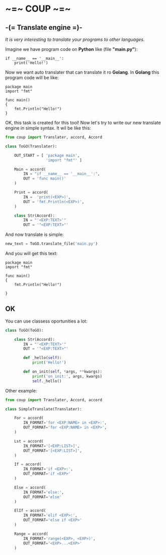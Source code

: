 # ~=~ COUP ~=~
## -(= Translate engine =)-

*It is very interesting to translate your programs to other languages.*

Imagine we have program code on **Python** like (file **"main.py"**):
```
if __name__ == '__main__':
    print('Hello!')
```
Now we want auto translater that can translate it ro **Golang**. In **Golang**
this program code will be like:
```Golang
package main
import "fmt"

func main()
{
    fmt.Println("Hello!")
}
```

OK, this task is created for this tool!
Now let's try to write our new translate engine in simple syntax. It wil be like this:

```python
from coup import Translater, accord, Accord

class ToGO(Translater):

    OUT_START = [ 'package main',
                  'import "fmt"' ]

    Main = accord(
        IN = "if __name__ == '__main__':",
        OUT = 'func main()'
    )

    Print = accord(
        IN =  'print(<EXP>)',
        OUT = 'fmt.Println(<EXP>)',
    )

    class Str(Accord):
        IN = "'<EXP:TEXT>'"
        OUT = '"<EXP:TEXT>"'

```

And now translate is simple:

```python
new_text = ToGO.translate_file('main.py')
```

And you will get this text:
```
package main
import "fmt"

func main()
{
    fmt.Println("Hello!")

}
```
OK
------
You can use classess oportunities a lot:

```python
class ToGO(ToGO):

    class Str(Accord):
        IN = "'<EXP:TEXT>'"
        OUT = '"<EXP:TEXT>"'

        def _hello(self):
            print('Hello!')

        def on_init(self, *args, **kwargs):
            print('on_init:', args, kwargs)
            self._hello()
```

Other example:
```python
from coup import Translater, Accord, accord

class SimpleTranslate(Translater):

    For = accord(
        IN_FORMAT='for <EXP:NAME> in <EXP>:',
        OUT_FORMAT='for <EXP:NAME> in <EXP>',
    )

    Lst = accord(
        IN_FORMAT='[<EXP:LIST>]',
        OUT_FORMAT='[<EXP:LIST>]',
    )

    If = accord(
        IN_FORMAT='if <EXP>:',
        OUT_FORMAT='if <EXP>'
    )

    Else = accord(
        IN_FORMAT='else:',
        OUT_FORMAT='else'
    )

    ElIf = accord(
        IN_FORMAT='elif <EXP>:',
        OUT_FORMAT='else if <EXP>'
    )

    Range = accord(
        IN_FORMAT='range(<EXP>, <EXP>)',
        OUT_FORMAT='<EXP>...<EXP>'
    )
```
